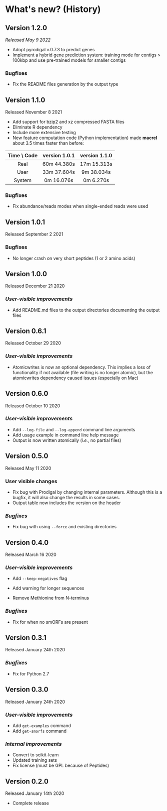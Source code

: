 # What's new? (History)

## Version 1.2.0

*Released May 9 2022*

- Adopt pyrodigal v.0.7.3 to predict genes
- Implement a hybrid gene prediction system: training mode
  for contigs &gt; 100kbp and use pre-trained models for smaller contigs

### Bugfixes

- Fix the README files generation by the output type

## Version 1.1.0

Released November 8 2021

- Add support for bzip2 and xz compressed FASTA files
- Eliminate R dependency
- Include more extensive testing
- New feature computation code (Python implementation) made **macrel** about
  3.5 times faster than before:

| **Time \ Code** | **version 1.0.1** | **version 1.1.0** |
| :-----: | :-----: | :-----: |
| Real | 60m 44.380s | 17m 15.313s |
| User | 33m 37.604s | 9m 38.034s |
| System | 0m 16.076s | 0m 6.270s |

### Bugfixes

- Fix abundance/reads modes when single-ended reads were used

## Version 1.0.1

Released September 2 2021

### Bugfixes

- No longer crash on very short peptides (1 or 2 amino acids)

## Version 1.0.0

Released December 21 2020

### *User-visible improvements*

- Add README.md files to the output directories documenting the output files

## Version 0.6.1

Released October 29 2020

### *User-visible improvements*

- Atomicwrites is now an optional dependency. This implies a loss of
  functionality if not available (file writing is no longer atomic), but
  the atomicwrites dependency caused issues (especially on Mac)

## Version 0.6.0

Released October 10 2020

### *User-visible improvements*

- Add `--log-file` and `--log-append` command line arguments
- Add usage example in command line help message
- Output is now written atomically (_i.e._, no partial files)

## Version 0.5.0

Released May 11 2020

### User visible changes
  
- Fix bug with Prodigal by changing internal parameters. Although this is a
  bugfix, it will also change the results in some cases.
- Output table now includes the version on the header

### *Bugfixes*
  
- Fix bug with using `--force` and existing directories

## Version 0.4.0

Released March 16 2020

### *User-visible improvements*

  - Add `--keep-negatives` flag
  
  - Add warning for longer sequences

  - Remove Methionine from N-terminus
  
### *Bugfixes*
  
  - Fix for when no smORFs are present
	
## Version 0.3.1

Released January 24th 2020

### *Bugfixes*
  
- Fix for Python 2.7

## Version 0.3.0

Released January 24th 2020

### *User-visible improvements*

- Add `get-examples` command
- Add `get-smorfs` command
	  
### *Internal improvements*
  
- Convert to scikit-learn
- Updated training sets
- Fix license (must be GPL because of Peptides)

## Version 0.2.0

Released January 14th 2020

- Complete release
